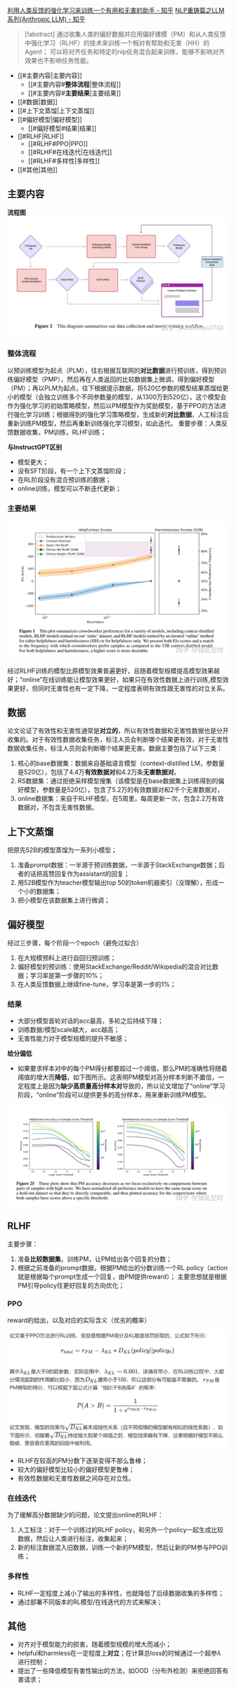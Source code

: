 [利用人类反馈的强化学习来训练一个有用和无害的助手 - 知乎](https://zhuanlan.zhihu.com/p/605133974)
[NLP重铸篇之LLM系列(Anthropic LLM) - 知乎](https://zhuanlan.zhihu.com/p/632233773)

> [!abstract]
> 通过收集人类的偏好数据并应用偏好建模（PM）和从人类反馈中强化学习（RLHF）的技术来训练一个相对有帮助和无害（HH）的Agent；
> 可以将对齐任务和特定的nlp任务混合起来训练，能够不影响对齐效果也不影响任务性能。
- [[#主要内容|主要内容]]
	- [[#主要内容#**整体流程**|整体流程]]
	- [[#主要内容#**主要结果**|主要结果]]
- [[#数据|数据]]
- [[#上下文蒸馏|上下文蒸馏]]
- [[#偏好模型|偏好模型]]
	- [[#偏好模型#结果|结果]]
- [[#RLHF|RLHF]]
	- [[#RLHF#PPO|PPO]]
	- [[#RLHF#在线迭代|在线迭代]]
	- [[#RLHF#多样性|多样性]]
- [[#其他|其他]]

## 主要内容
**流程图**
![image.png|625](https://raw.githubusercontent.com/Shichun-Liu/images-on-picgo/main/pics/20231217173053.png)

### 整体流程
以预训练模型为起点（PLM），往右根据互联网的**对比数据**进行预训练，得到预训练偏好模型（PMP），然后再在人类返回的比较数据集上微调，得到偏好模型（PM）；再以PLM为起点，往下根据提示数据，将520亿参数的模型结果蒸馏给更小的模型（会独立训练多个不同参数量的模型，从1300万到520亿），这个模型会作为强化学习的初始策略模型，然后以PM模型作为奖励模型，基于PPO的方法进行强化学习训练；根据得到的强化学习策略模型，生成新的**对比数据**，人工标注后重新训练PM模型，然后再重新训练强化学习模型，如此迭代。
重要步骤：人类反馈数据收集，PM训练，RLHF训练；

**与InstructGPT区别**
- 模型更大；
- 没有SFT阶段，有一个上下文蒸馏阶段；
- 在RL阶段没有混合预训练的数据；
- online训练，模型可以不断迭代更新；

### 主要结果

![image.png|500](https://raw.githubusercontent.com/Shichun-Liu/images-on-picgo/main/pics/20231217180536.png)

经过RLHF训练的模型比原模型效果普遍更好，且随着模型规模提高模型效果越好；“online”在线训练能让模型效果更好，如果只在有效性数据上进行训练,模型效果更好，但同时无害性也有一定下降，一定程度表明有效性跟无害性的对立关系。

## 数据
论文论证了有效性和无害性通常是**对立的**，所以有效性数据和无害性数据也是分开收集的。对于有效性数据收集任务，标注人员会判断哪个结果更有效，对于无害性数据收集任务，标注人员则会判断哪个结果更无害。数据主要包括了以下三类：
1. 核心的base数据集：数据来自基础语言模型（context-distilled LM，参数量是520亿），包括了4.4万**有效数据对**和4.2万条**无害数据对**。
2. RS数据集：通过拒绝采样模型搜集（该模型是在base数据集上训练得到的偏好模型，参数量是520亿），包含了5.2万的有效数据对和2千个无害数据对，
3. online数据集：来自于RLHF模型，在5周里，每周更新一次，包含2.2万有效数据对，不包含无害性数据。

## 上下文蒸馏
把原先52B的模型蒸馏为一系列小模型；
1. 准备prompt数据：一半源于预训练数据，一半源于StackExchange数据；后者的话把高赞回复作为assistant的回复；
2. 用52B模型作为teacher模型输出top 50的token机器索引（没理解），形成一个小的数据集；
3. 把小模型在该数据集上进行微调；

## 偏好模型
经过三步骤，每个阶段一个epoch（避免过拟合）
1. 在大规模预料上进行自回归预训练；
2. 偏好模型的预训练：使用StackExchange/Reddit/Wikipedia的混合对比数据；学习率是第一步骤的10%；
3. 在人类反馈数据上继续fine-tune，学习率是第一步的1%；

### 结果
- 大部分模型首轮对话的acc最高，多轮之后持续下降；
- 训练数据/模型scale越大，acc越高；
- 无害性能力对于模型规模的提升不敏感；

**给分偏低**
- 如果要求样本对中的每个PM得分都要超过一个阈值，那么PM的准确性将随着阈值的增大而**降低**，如下图所示。这表明PM模型对高分样本判断不置信，一定程度上是因为**缺少高质量高分样本对**导致的，所以论文增加了“online”学习阶段，“online”阶段可以提供更多的高分样本，用来重新训练PM模型。

![image.png|550](https://raw.githubusercontent.com/Shichun-Liu/images-on-picgo/main/pics/20231217200530.png)

## RLHF 
主要步骤：
1. 准备**比较数据集**，训练PM，让PM给出各个回复的分数；
2. 根据之前准备的prompt数据，根据PM给出的分数训练一个RL policy（action就是根据每个prompt生成一个回复，由PM提供reward）；
主要思想就是根据PM引导policy往更好回复的方向优化；

### PPO
reward的给出，以及对应的实际含义（优劣的概率）

![image.png|550](https://raw.githubusercontent.com/Shichun-Liu/images-on-picgo/main/pics/20231217201441.png)

- RLHF在较高的PM分数下逐渐变得不那么鲁棒；
- 较大的偏好模型比较小的偏好模型更鲁棒；
- 有效性数据和无害性数据之间存在对立性。

### 在线迭代
为了缓解高分数据缺少的问题，论文提出online的RLHF：
1. 人工标注：对于一个训练过的RLHF policy，和另外一个policy一起生成比较数据，然后让人类进行标注，收集起来；
2. 新的标注数据混入旧数据，训练一个新的PM模型，然后让新的PM参与PPO训练；

### 多样性
- RLHF一定程度上减小了输出的多样性，也就降低了后续数据收集的多样性；
- 通过部署不同版本的RL模型/在线迭代的方式来解决；

## 其他
- 对齐对于模型能力的损害，随着模型规模的增大而减小；
- helpful和harmless在一定程度上**对立**；在计算总loss的时候通过一个超参$\lambda$ 进行控制；
- 提出了一些降低模型有害性输出的方法，如OOD（分布外检测）来拒绝回答有害请求；
